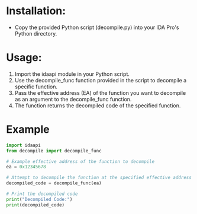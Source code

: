 # Installation:
- Copy the provided Python script (decompile.py) into your IDA Pro's Python directory.

# Usage:
1. Import the idaapi module in your Python script.
2. Use the decompile_func function provided in the script to decompile a specific function.
3. Pass the effective address (EA) of the function you want to decompile as an argument to the decompile_func function.
4. The function returns the decompiled code of the specified function.

# Example 
```py
import idaapi
from decompile import decompile_func

# Example effective address of the function to decompile
ea = 0x12345678

# Attempt to decompile the function at the specified effective address
decompiled_code = decompile_func(ea)

# Print the decompiled code
print("Decompiled Code:")
print(decompiled_code)
```

